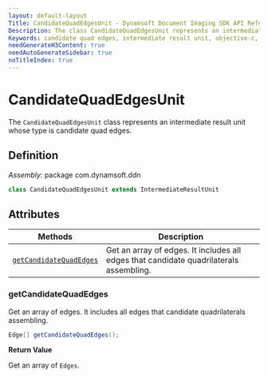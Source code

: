 ```yaml
---
layout: default-layout
Title: CandidateQuadEdgesUnit - Dynamsoft Document Imaging SDK API Reference
Description: The class CandidateQuadEdgesUnit represents an intermediate result unit whose type is candidate quad edges.
Keywords: candidate quad edges, intermediate result unit, objective-c, swift
needGenerateH3Content: true
needAutoGenerateSidebar: true
noTitleIndex: true
---
```


# CandidateQuadEdgesUnit

The `CandidateQuadEdgesUnit` class represents an intermediate result unit whose type is candidate quad edges.

## Definition

*Assembly:* package com.dynamsoft.ddn

```java
class CandidateQuadEdgesUnit extends IntermediateResultUnit
```

## Attributes

| Methods | Description |
| ------- | ----------- |
| [`getCandidateQuadEdges`](#getcandidatequadedges) | Get an array of edges. It includes all edges that candidate quadrilaterals assembling. |

### getCandidateQuadEdges

Get an array of edges. It includes all edges that candidate quadrilaterals assembling.

```java
Edge[] getCandidateQuadEdges();
```

**Return Value**

Get an array of `Edges`.
